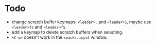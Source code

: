 # Todo

- change scratch buffer keymaps: `<leader>.` and `<leader>S`, maybe use `<leader>fs` and `<leader>fS`.
- add a keymap to delete scratch buffers when selecting.
- `<C-w>` doesn't work in the `snacks.input` window.
